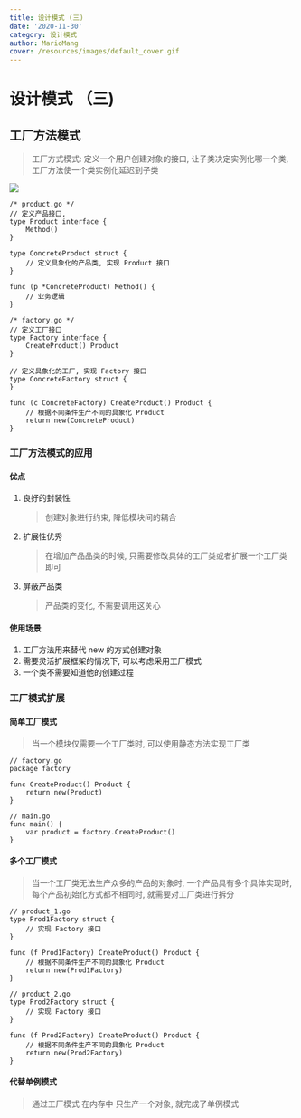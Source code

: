 ```yaml
---
title: 设计模式 (三)
date: '2020-11-30'
category: 设计模式
author: MarioMang
cover: /resources/images/default_cover.gif
---
```


# 设计模式 （三)

## 工厂方法模式
> 工厂方式模式: 定义一个用户创建对象的接口, 让子类决定实例化哪一个类, 工厂方法使一个类实例化延迟到子类

![](/resources/images/factory.png)

``` Golang
/* product.go */
// 定义产品接口,
type Product interface {
	Method()
}

type ConcreteProduct struct {
	// 定义具象化的产品类, 实现 Product 接口
}

func (p *ConcreteProduct) Method() {
	// 业务逻辑
}
```

``` Golang
/* factory.go */
// 定义工厂接口
type Factory interface {
	CreateProduct() Product
}

// 定义具象化的工厂, 实现 Factory 接口
type ConcreteFactory struct {
}

func (c ConcreteFactory) CreateProduct() Product {
	// 根据不同条件生产不同的具象化 Product
	return new(ConcreteProduct)
}

```


### 工厂方法模式的应用

#### 优点

1. 良好的封装性
	> 创建对象进行约束, 降低模块间的耦合
2. 扩展性优秀
	> 在增加产品品类的时候, 只需要修改具体的工厂类或者扩展一个工厂类即可
3. 屏蔽产品类
	> 产品类的变化, 不需要调用这关心 

#### 使用场景	

1. 工厂方法用来替代 new 的方式创建对象
2. 需要灵活扩展框架的情况下, 可以考虑采用工厂模式
3. 一个类不需要知道他的创建过程

### 工厂模式扩展

#### 简单工厂模式
> 当一个模块仅需要一个工厂类时, 可以使用静态方法实现工厂类
``` Golang
// factory.go
package factory

func CreateProduct() Product {
	return new(Product)
}

```
``` Golang
// main.go
func main() {
	var product = factory.CreateProduct()
}
```

#### 多个工厂模式
> 当一个工厂类无法生产众多的产品的对象时, 一个产品具有多个具体实现时, 每个产品初始化方式都不相同时, 就需要对工厂类进行拆分
``` Golang
// product_1.go
type Prod1Factory struct {
	// 实现 Factory 接口
}

func (f Prod1Factory) CreateProduct() Product {
	// 根据不同条件生产不同的具象化 Product
	return new(Prod1Factory)
}
```
``` Golang
// product_2.go
type Prod2Factory struct {
	// 实现 Factory 接口
}

func (f Prod2Factory) CreateProduct() Product {
	// 根据不同条件生产不同的具象化 Product
	return new(Prod2Factory)
}
```


#### 代替单例模式
> 通过工厂模式 在内存中 只生产一个对象, 就完成了单例模式
